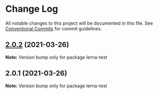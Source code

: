 # Change Log

All notable changes to this project will be documented in this file.
See [Conventional Commits](https://conventionalcommits.org) for commit guidelines.

## [2.0.2](https://github.com/Libikk/lerna-monorepo/compare/v2.0.1...v2.0.2) (2021-03-26)

**Note:** Version bump only for package lerna-test





## 2.0.1 (2021-03-26)

**Note:** Version bump only for package lerna-test
